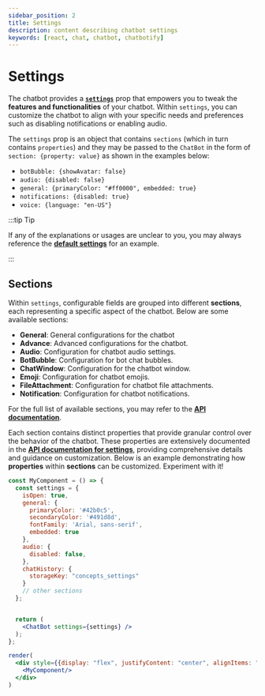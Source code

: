 ```yaml
---
sidebar_position: 2
title: Settings
description: content describing chatbot settings
keywords: [react, chat, chatbot, chatbotify]
---
```


# Settings

The chatbot provides a [**`settings`**](/api/settings) prop that empowers you to tweak the **features and functionalities** of your chatbot. Within `settings`, you can customize the chatbot to align with your specific needs and preferences such as disabling notifications or enabling audio.

The `settings` prop is an object that contains `sections` (which in turn contains `properties`) and they may be passed to the `ChatBot` in the form of
`section: {property: value}` as shown in the examples below:

- `botBubble: {showAvatar: false}`
- `audio: {disabled: false}`
- `general: {primaryColor: "#ff0000", embedded: true}`
- `notifications: {disabled: true}`
- `voice: {language: "en-US"}`

:::tip Tip

If any of the explanations or usages are unclear to you, you may always reference the [**default settings**](/api/settings) for an example.

:::

## Sections

Within `settings`, configurable fields are grouped into different **sections**, each representing a specific aspect of the chatbot. Below are some available sections:

- **General**: General configurations for the chatbot
- **Advance**: Advanced configurations for the chatbot.
- **Audio**: Configuration for chatbot audio settings.
- **BotBubble**: Configuration for bot chat bubbles.
- **ChatWindow**: Configuration for the chatbot window.
- **Emoji**: Configuration for chatbot emojis.
- **FileAttachment**: Configuration for chatbot file attachments.
- **Notification**: Configuration for chatbot notifications.

For the full list of available sections, you may refer to the [**API documentation**](/api/settings#sections).

Each section contains distinct properties that provide granular control over the behavior of the chatbot. These properties are extensively documented in the [**API documentation for settings**](/api/settings), providing comprehensive details and guidance on customization. Below is an example demonstrating how **properties** within **sections** can be customized. Experiment with it!

```jsx live noInline title=MyComponent.js
const MyComponent = () => {
  const settings = {
    isOpen: true,
    general: {
      primaryColor: '#42b0c5',
      secondaryColor: '#491d8d',
      fontFamily: 'Arial, sans-serif',
      embedded: true
    },
    audio: {
      disabled: false,
    },
    chatHistory: {
      storageKey: "concepts_settings"
    }
    // other sections
  };


  return (
    <ChatBot settings={settings} />
  );
};

render(
  <div style={{display: "flex", justifyContent: "center", alignItems: "center"}}>
    <MyComponent/>
  </div>
)
```
